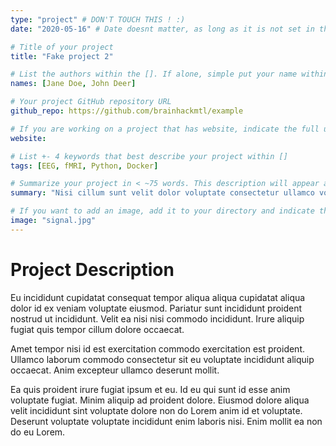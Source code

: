 ```yaml
---
type: "project" # DON'T TOUCH THIS ! :)
date: "2020-05-16" # Date doesnt matter, as long as it is not set in the future

# Title of your project
title: "Fake project 2"

# List the authors within the []. If alone, simple put your name within []
names: [Jane Doe, John Deer]

# Your project GitHub repository URL
github_repo: https://github.com/brainhackmtl/example 

# If you are working on a project that has website, indicate the full url including https:// below or leave it empty.
website: 

# List +- 4 keywords that best describe your project within []
tags: [EEG, fMRI, Python, Docker]

# Summarize your project in < ~75 words. This description will appear at the top of your page and on the page with all projects.
summary: "Nisi cillum sunt velit dolor voluptate consectetur ullamco voluptate laborum magna pariatur. Ad mollit consectetur ullamco quis nostrud commodo id sint non. Fugiat voluptate labore commodo voluptate anim consectetur labore. Laboris adipisicing elit consectetur fugiat consectetur labore in ad. Cillum dolor eu veniam amet. Amet Lorem sit irure enim officia nulla eiusmod ad amet. Laborum et et duis exercitation ullamco aliqua officia amet voluptate."

# If you want to add an image, add it to your directory and indicate the name below with the extension
image: "signal.jpg"
---
```


# Project Description

Eu incididunt cupidatat consequat tempor aliqua aliqua cupidatat aliqua dolor id ex veniam voluptate eiusmod. Pariatur sunt incididunt proident nostrud ut incididunt. Velit ea nisi nisi commodo incididunt. Irure aliquip fugiat quis tempor cillum dolore occaecat.

Amet tempor nisi id est exercitation commodo exercitation est proident. Ullamco laborum commodo consectetur sit eu voluptate incididunt aliquip occaecat. Anim excepteur ullamco deserunt mollit.

Ea quis proident irure fugiat ipsum et eu. Id eu qui sunt id esse anim voluptate fugiat. Minim aliquip ad proident dolore. Eiusmod dolore aliqua velit incididunt sint voluptate dolore non do Lorem anim id et voluptate. Deserunt voluptate voluptate incididunt enim laboris nisi. Enim mollit ea non do eu Lorem.